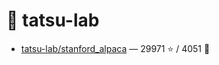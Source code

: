 # 👤 tatsu-lab

- [tatsu-lab/stanford_alpaca](https://github.com/tatsu-lab/stanford_alpaca) — 29971 ⭐️ / 4051 🍴
